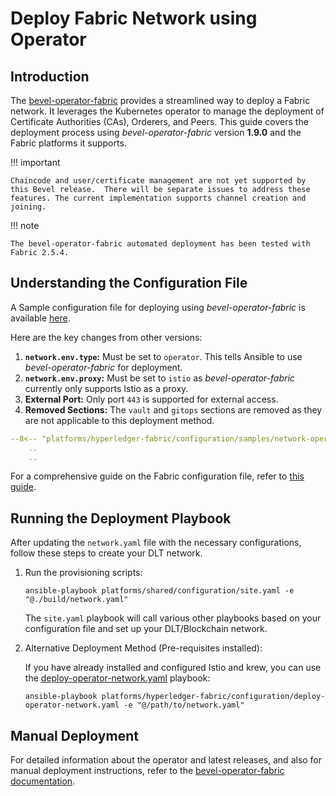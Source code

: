 [//]: # (##############################################################################################)
[//]: # (Copyright Accenture. All Rights Reserved.)
[//]: # (SPDX-License-Identifier: Apache-2.0)
[//]: # (##############################################################################################)

# Deploy Fabric Network using Operator

## Introduction

The [bevel-operator-fabric](https://github.com/hyperledger/bevel-operator-fabric) provides a streamlined way to deploy a Fabric network. It leverages the Kubernetes operator to manage the deployment of Certificate Authorities (CAs), Orderers, and Peers. This guide covers the deployment process using _bevel-operator-fabric_ version **1.9.0** and the Fabric platforms it supports.

!!! important

    Chaincode and user/certificate management are not yet supported by this Bevel release.  There will be separate issues to address these features. The current implementation supports channel creation and joining.


!!! note

	The bevel-operator-fabric automated deployment has been tested with Fabric 2.5.4.

## Understanding the Configuration File

A Sample configuration file for deploying using _bevel-operator-fabric_ is available [here](https://github.com/hyperledger/bevel/blob/main/platforms/hyperledger-fabric/configuration/samples/network-operator-fabric.yaml). 

Here are the key changes from other versions:

1.  **`network.env.type`:**  Must be set to `operator`. This tells Ansible to use _bevel-operator-fabric_ for deployment.
1.  **`network.env.proxy`:**  Must be set to `istio` as _bevel-operator-fabric_ currently only supports Istio as a proxy.
1.  **External Port:** Only port `443` is supported for external access.
1.  **Removed Sections:** The `vault` and `gitops` sections are removed as they are not applicable to this deployment method.

```yaml
--8<-- "platforms/hyperledger-fabric/configuration/samples/network-operator-fabric.yaml:8:21"
    ..
    .. 
```

For a comprehensive guide on the Fabric configuration file, refer to [this guide](../networkyaml-fabric.md).

## Running the Deployment Playbook

After updating the `network.yaml` file with the necessary configurations, follow these steps to create your DLT network.

1. Run the provisioning scripts:
	```
	ansible-playbook platforms/shared/configuration/site.yaml -e "@./build/network.yaml" 
	```

	The `site.yaml` playbook will call various other playbooks based on your configuration file and set up your DLT/Blockchain network.

1. Alternative Deployment Method (Pre-requisites installed):

	If you have already installed and configured Istio and krew, you can use the [deploy-operator-network.yaml](https://github.com/hyperledger/bevel/tree/main/platforms/hyperledger-fabric/configuration/deploy-operator-network.yaml) playbook:

	```
	ansible-playbook platforms/hyperledger-fabric/configuration/deploy-operator-network.yaml -e "@/path/to/network.yaml"
	```

## Manual Deployment
For detailed information about the operator and latest releases, and also for manual deployment instructions, refer to the [bevel-operator-fabric documentation](https://hyperledger.github.io/bevel-operator-fabric/).
